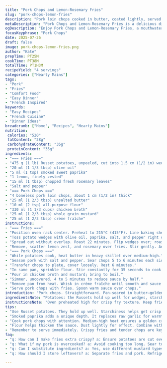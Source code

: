 ```yaml
---
title: "Pork Chops and Lemon-Rosemary Fries"
slug: "pork-chops-lemon-fries"
description: "Pork loin chops cooked in butter, coated lightly, served with golden lemon and rosemary roasted fries. Sauce made from chicken stock, mustard, and cream. Potatoes crisped with olive oil, garlic, lemon zest, and fresh rosemary. Roasting time adjusted for even browning. Butter sautéed chops, rested before sauce. Sauce thickened with flour then reduced. Twist: sweet smoked paprika replaces garlic. Mayonnaise swapped for crème fraîche for tang. Potato amount slightly reduced, oil decreased, romarin increased."
metaDescription: "Pork Chops and Lemon-Rosemary Fries is a delicious dish featuring herb-infused fries with buttery pork. Perfect for a flavorful meal."
ogDescription: "Enjoy Pork Chops and Lemon-Rosemary Fries, a mouthwatering dish that blends tender pork with aromatic lemon-rosemary fries. A real treat."
focusKeyphrase: "Pork Chops"
date: 2025-07-26
draft: false
image: pork-chops-lemon-fries.png
author: "Kate"
prepTime: PT25M
cookTime: PT38M
totalTime: PT1H3M
recipeYield: "4 servings"
categories: ["Hearty Mains"]
tags:
- "Pork"
- "Fries"
- "Comfort Food"
- "Easy Dinner"
- "French Inspired"
keywords:
- "Easy Recipes"
- "French Cuisine"
- "Dinner Ideas"
breadcrumb: ["Home", "Recipes", "Hearty Mains"]
nutrition: 
 calories: "520"
 fatContent: "28g"
 carbohydrateContent: "35g"
 proteinContent: "35g"
ingredients:
- "=== Fries ==="
- "475 g (1 lb) Russet potatoes, unpeeled, cut into 1.5 cm (1/2 in) wedges"
- "20 ml (1 1/3 tbsp) olive oil"
- "5 ml (1 tsp) smoked sweet paprika"
- "1 lemon, finely zested"
- "15 ml (1 tbsp) chopped fresh rosemary leaves"
- "Salt and pepper"
- "=== Pork Chops ==="
- "4 boneless pork loin chops, about 1 cm (1/2 in) thick"
- "25 ml (1 2/3 tbsp) unsalted butter"
- "10 ml (2 tsp) all-purpose flour"
- "330 ml (1 1/3 cups) chicken broth"
- "25 ml (1 2/3 tbsp) whole grain mustard"
- "25 ml (1 2/3 tbsp) crème fraîche"
instructions:
- "=== Fries ==="
- "Position oven rack center. Preheat to 215°C (415°F). Line baking sheet with parchment."
- "Toss potato wedges with olive oil, paprika, salt, and pepper right on tray."
- "Spread out without overlap. Roast 22 minutes. Flip wedges over; roast an additional 18 minutes or till golden and crisp."
- "Remove, scatter lemon zest, and rosemary over fries. Stir gently. Adjust seasoning last."
- "=== Pork Chops ==="
- "While potatoes cook, heat butter in heavy skillet over medium-high."
- "Season pork with salt and pepper. Sear chops 5 to 6 minutes each side. Cook until just pink or preferred doneness."
- "Transfer chops to plate, cover loosely. Rest 6 minutes."
- "In same pan, sprinkle flour. Stir constantly for 35 seconds to cook flour taste."
- "Pour in chicken broth and mustard; bring to boil."
- "Simmer, uncovered, 4 to 5 minutes to reduce sauce by half."
- "Remove pan from heat. Whisk in crème fraîche until smooth and sauce thickens slightly."
- "Serve pork chops with fries. Spoon warm sauce over chops."
introduction: "Pork chops. Straightforward. Pan-seared in butter—golden crust, juicy inside. Fries? Forget deep-frying. Roasting with paprika, lemon zest, and rosemary. Aroma fills kitchen. Paprika swapped garlic here; earthier, smoky notes. Fresh lemon zest teamed with rosemary after baking, hits bright and piney. Sauce? Chicken broth base thickened by a touch of flour, zesty mustard in the fold. Cream replaced by tangy crème fraîche—punchier finish. Rested chops soak in sauce heat, tenderness locked. Timing tweaked. Potatoes crisp a minute longer. Butter under pork trimmed. Small changes; punchy results. Simple setup but with a twist on familiar flavors."
ingredientsNote: "Potatoes: the Russets hold up well for wedges, starchiness helps crisp edges. Keep skins on for texture and nutrients. Olive oil reduced slightly to avoid sogginess but still needed for browning. Paprika brings smoky warmth instead of raw garlic pungency, good balance with herb notes. Use fresh rosemary minced fine for even distribution and to avoid woody bits. Pork chops boneless and uniform thickness ensure even cooking. Butter quantity cut to prevent burning but enough to brown meat well. Flour dusting is minimal to avoid heavy gravy. Mustard: whole grain adds slight crunch and deeper tang. Crème fraîche thickens, no need for mayo, slight tartness adds complexity to sauce."
instructionsNote: "Oven preheated high for crisp fry texture. Keep fries spread in one layer—crowding leads to steaming. Halfway flip vital for even crisping. Adding lemon zest and rosemary post-cook preserves freshness and bright flavors. Pork seared on medium-high but not too fast, crust forms slow enough. Rest essential for even juices. Sauce made in same pan, using fond left by meat, builds flavor. Flour swiftly blended—no lumps. Broth and mustard added to simmer and reduce, thickening naturally. Remove from heat before adding crème fraîche prevents curdling. Whisk gently for silky sauce. Serve immediately to enjoy balance of crispy fries, tender pork, and tangy sauce."
tips:
- "Use Russet potatoes. They hold up well. Starchiness helps get crisp edges. Always keep skins on for nutrients. Cut wedges evenly for uniform texture. Olive oil is key—too little leads to sogginess."
- "Smoked paprika adds a unique depth. It replaces raw garlic for warmth. Mix well with oil and ensure fries coated fully. Adjust salt and pepper depending on taste. Fresh rosemary—minced fine—helps distribute flavor."
- "Cook pork chops with attention. Medium-high heat ensures a golden crust. Sear well for taste. Rest after cooking. This allows juices to settle. Cut back on butter to prevent burning."
- "Flour helps thicken the sauce. Dust lightly for effect. Combine with broth and mustard quickly. Simmer to reduce. Remove from heat before adding crème fraîche. This keeps sauce smooth."
- "Remember to serve immediately. Crispy fries and tender chops are key to enjoyment. Prevent reheating for best texture. Batch cooking? Reheat fries alone. Store sauce separately."
faq:
- "q: How can I make fries extra crispy? a: Ensure potatoes are cut evenly. Spread fries apart on the tray. High heat is essential. Flip halfway for even cooking."
- "q: What if my pork is overcooked? a: Avoid cooking too long. Sear turning only once. Resting helps retain moisture. Consider using a thermometer for precision."
- "q: Can I substitute ingredients? a: Yes, use different mustard types. Swap crème fraîche with sour cream if needed. Choose other herbs like thyme or basil."
- "q: How should I store leftovers? a: Separate fries and pork. Refrigerate in airtight containers. Reheat fries in the oven—not microwave. Keeps texture better."

---
```

